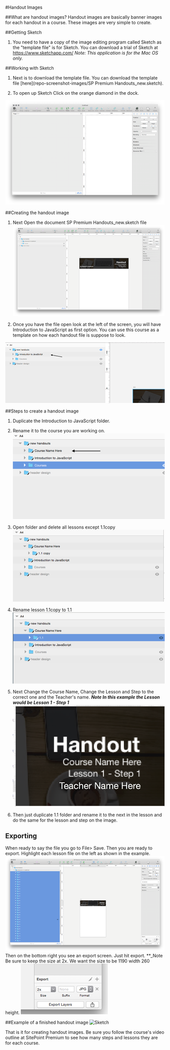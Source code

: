 #Handout Images

##What are handout images?
Handout images are basically banner images for each handout in a course. These images are very simple to create.


##Getting Sketch 

1. You need to have a copy of the image editing program called Sketch as the "template file" is for Sketch.
You can download a trial of Sketch at https://www.sketchapp.com/ *_Note: This application is for the Mac OS only._*


##Working with Sketch
1. Next is to download the template file. You can download the template file [here](repo-screenshot-images/SP Premium Handouts_new.sketch).

2. To open up Sketch Click on the orange diamond in the dock.

![Sketch](repo-screenshot-images/sketch-open.png)


##Creating the handout image

1. Next Open the document SP Premium Handouts_new.sketch file
![Sketch](repo-screenshot-images/file-open.png)

2. Once you have the file open look at the left of the screen, you will have Introduction to JavaScript as first option. You can use this course as a template on how each handout file is suppose to look.

![Sketch](repo-screenshot-images/left-screen.png)

##Steps to create a handout image

1. Duplicate the Introduction to JavaScript folder.
2. Rename it to the course you are working on.
![Sketch](repo-screenshot-images/rename-course.png)

3. Open folder and delete all lessons except 1.1copy
![Sketch](repo-screenshot-images/1.1copy.png)

4. Rename lesson 1.1copy to 1.1
![Sketch](repo-screenshot-images/lesson-1.1.png)

5. Next Change the Course Name, Change the Lesson  and Step to the correct one and the Teacher's name. **_Note In this example the Lesson would be Lesson 1 - Step 1_**
![Sketch](repo-screenshot-images/handout-image.png)

6. Then just duplicate 1.1 folder and rename it to the next in the lesson and do the same for the lesson and step on the image.

## Exporting

When ready to say the file you go to File> Save. Then you are ready to export. Highlight each lesson file on the left as shown in the example.
![Sketch](repo-screenshot-images/highlight.png)
Then on the  bottom right you see an export screen. Just hit export. **_Note Be sure to keep the size at 2x. We want the size to be 1190 width 260 height.
![Sketch](repo-screenshot-images/export.png)


##Example of a finished handout image
![Sketch](repo-screenshot-images/1.1.png)



That is it for creating handout images. Be sure you follow the course's video outline at SitePoint Premium to see how many steps and lessons they are for each course.





	
